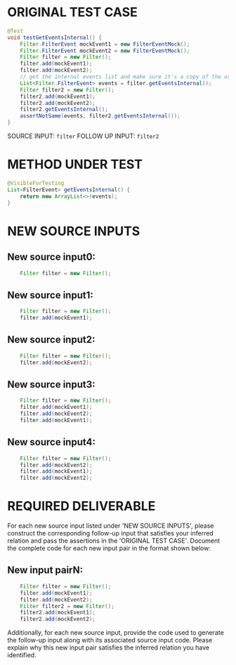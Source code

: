# ORIGINAL TEST CASE
```java
@Test
void testGetEventsInternal() {
    Filter.FilterEvent mockEvent1 = new FilterEventMock();
    Filter.FilterEvent mockEvent2 = new FilterEventMock();
    Filter filter = new Filter();
    filter.add(mockEvent1);
    filter.add(mockEvent2);
    // get the internal events list and make sure it's a copy of the original list
    List<Filter.FilterEvent> events = filter.getEventsInternal();
    Filter filter2 = new Filter();
    filter2.add(mockEvent1);
    filter2.add(mockEvent2);
    filter2.getEventsInternal();
    assertNotSame(events, filter2.getEventsInternal());
}

```
SOURCE INPUT: `filter`
FOLLOW UP INPUT: `filter2`


# METHOD UNDER TEST
```java
@VisibleForTesting
List<FilterEvent> getEventsInternal() {
    return new ArrayList<>(events);
}

```


# NEW SOURCE INPUTS
## New source input0:
```java
    Filter filter = new Filter();
```

## New source input1:
```java
    Filter filter = new Filter();
    filter.add(mockEvent1);
```

## New source input2:
```java
    Filter filter = new Filter();
    filter.add(mockEvent2);
```

## New source input3:
```java
    Filter filter = new Filter();
    filter.add(mockEvent1);
    filter.add(mockEvent2);
    filter.add(mockEvent1);
```

## New source input4:
```java
    Filter filter = new Filter();
    filter.add(mockEvent2);
    filter.add(mockEvent1);
    filter.add(mockEvent2);
```



# REQUIRED DELIVERABLE
For each new source input listed under 'NEW SOURCE INPUTS', please construct the corresponding follow-up input that satisfies your inferred relation and pass the assertions in the 'ORIGINAL TEST CASE'. Document the complete code for each new input pair in the format shown below:
## New input pairN:
```java
    Filter filter = new Filter();
    filter.add(mockEvent1);
    filter.add(mockEvent2);
    Filter filter2 = new Filter();
    filter2.add(mockEvent1);
    filter2.add(mockEvent2);
```

Additionally, for each new source input, provide the code used to generate the follow-up input along with its associated source input code. Please explain why this new input pair satisfies the inferred relation you have identified.